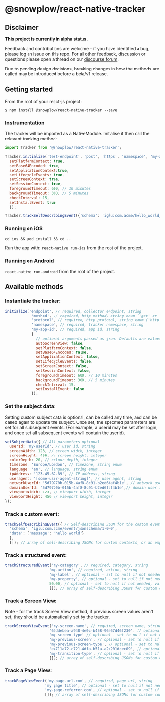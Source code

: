 
# @snowplow/react-native-tracker

## Disclaimer

**This project is currently in alpha status.**

Feedback and contributions are welcome - if you have identified a bug, please log an issue on this repo. For all other feedback, discussion or questions please open a thread on our [discourse forum](https://discourse.snowplowanalytics.com/).

Due to pending design decisions, breaking changes in how the methods are called may be introduced before a beta/v1 release.

## Getting started

From the root of your react-js project:

`$ npm install @snowplow/react-native-tracker --save`

### Instrumentation

The tracker will be imported as a NativeModule. Initialise it then call the relevant tracking method:

```JavaScript
import Tracker from '@snowplow/react-native-tracker';

Tracker.initialize('test-endpoint', 'post', 'https', 'namespace', 'my-app-id', {
  setPlatformContext: true,
  setBase64Encoded: true,
  setApplicationContext:true,
  setLifecycleEvents: true,
  setScreenContext: true,
  setSessionContext: true,
  foregroundTimeout: 600, // 10 minutes
  backgroundTimeout: 300, // 5 minutes
  checkInterval: 15,
  setInstallEvent: true
  });

Tracker.trackSelfDescribingEvent({'schema': 'iglu:com.acme/hello_world_event/jsonschema/1-0-0', 'data': {'message': 'hello world'}}, []);
```

### Running on iOS

`cd ios && pod install && cd ..`

Run the app with: `react-native run-ios` from the root of the project.


### Running on Android

`react-native run-android` from the root of the project.

## Available methods

### Instantiate the tracker:

```JavaScript
initialize('endpoint', // required, collector endpoint, string
            'method', // required, http method, string enum ('get' or 'post')
            'protocol', // required, http protocol, string enum ('http' or 'https')
            'namespace', // required, tracker namespace, string
            'my-app-id', // required, app id, string
            {
              // optional arguments passed as json. Defaults are values provided
              autoScreenView: false,
              setPlatformContext: false,
              setBase64Encoded: false,
              setApplicationContext: false,
              setLifecycleEvents: false,
              setScreenContext: false,
              setSessionContext: false,
              foregroundTimeout: 600, // 10 minutes
              backgroundTimeout: 300, // 5 minutes
              checkInterval: 15,
              setInstallEvent: false
            });
````

### Set the subject data:

Setting custom subject data is optional, can be called any time, and can be called again to update the subject. Once set, the specified parameters are set for all subsequent events. (For example, a userid may be set after login, and once set all subsequent events will contain the userid).

```JavaScript
setSubjectData({ // All parameters optional
  userId: 'my-userId', // user id, string
  screenWidth: 123, // screen width, integer
  screenHeight: 456, // screen height, integer
  colorDepth: 20, // colour depth, integer
  timezone: 'Europe/London', // timezone, string enum
  language: 'en', // language, string enum
  ipAddress: '123.45.67.89', // IP address, string
  useragent: '[some-user-agent-string]', // user agent, string
  networkUserId: '5d79770b-015b-4af8-8c91-b2ed6faf4b1e', // network user id, UUID4 string
  domainUserId: '5d79770b-015b-4af8-8c91-b2ed6faf4b1e',// domain user id, UUID4 string
  viewportWidth: 123, // viewport width, integer
  viewportHeight: 456 // viewport height, integer
});
```


### Track a custom event:

```JavaScript
trackSelfDescribingEvent({ // Self-describing JSON for the custom event
  'schema': 'iglu:com.acme/event/jsonschema/1-0-0',
  'data': {'message': 'hello world'}
  },
  []); // array of self-describing JSONs for custom contexts, or an empty array if none are to be attached
```

### Track a structured event:

```JavaScript
trackStructuredEvent('my-category', // required, category, string
                    'my-action', // required, action, string
                    'my-label', // optional - set to null if not needed, label, string
                    'my-property', // optional - set to null if not needed, property, string
                    50.00, // optional - set to null if not needed, value, number
                    []); // array of self-describing JSONs for custom contexts, or an empty array if none are to be attached
```

### Track a Screen View:

Note - for the track Screen View method, if previous screen values aren't set, they should be automatically set by the tracker.

```JavaScript
trackScreenViewEvent('my-screen-name', // required, screen name, string
                    '63ddebea-a948-4e0c-b458-96467d46f230', // optional - set to null if not needed (recommended), screen id, /uuid4 string
                    'my-screen-type' // optional - set to null if not needed (recommended), screen type, string
                    'my-previous-screen', // optional - set to null if not needed (recommended), previous screen name, string
                    'my-previous-screen-type', // optional - set to null if not needed (recommended), previous screen type, string
                    'e4711a72-c721-4dfa-b51a-a2e201dcec09', // optional - set to null if not needed (recommended), previous screen id, UUID4 string
                    'my-transition-type', // optional - set to null if not needed (recommended), transition type, string
                    []); // array of self-describing JSONs for custom contexts, or an empty array if none are to be attached
```

### Track a Page View:

```JavaScript
trackPageViewEvent('my-page-url.com', // required, page url, string
                  'my page title', // optional - set to null if not needed, page title, string
                  'my-page-referrer.com', // optional - set to null if not needed, referrer url, string
                  []); // array of self-describing JSONs for custom contexts, or an empty array if none are to be attached
```

